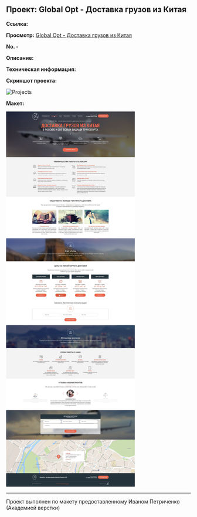 ## Проект:  Global Opt - Доставка грузов из Китая  

**Ссылка:** [<url>](https://)  

**Просмотр:** [Global Opt - Доставка грузов из Китая](https://raw.githack.com/tanderbull/frontend.lesson/master/work/dayXX/dist/index.html)  

**No. -**  

**Описание:** <descriptions>  



**Техническая информация:**



**Скриншот проекта:**  

![Projects](.doc/Screenshot_1.jpg)



**Макет:**  

![Maket](.doc/maket.jpg)



---

Проект выполнен по макету предоставленному Иваном Петриченко (Академией верстки)